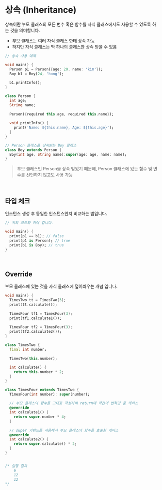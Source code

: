 # 상속 (Inheritance)

상속이란 부모 클래스의 모든 변수 혹은 함수를 자식 클래스에서도 사용할 수 있도록 하는 것을 의미합니다.

- 부모 클래스는 여러 자식 클래스 한테 상속 가능
- 하지만 자식 클래스는 딱 하나의 클래스만 상속 받을 수 있음

``` dart
// 상속 사용 예제

void main() {
  Person p1 = Person({age: 20, name: 'kim'});
  Boy b1 = Boy(24, 'hong');
  
  b1.printInfo();
}

class Person {
  int age;
  String name;
  
  Person({required this.age, required this.name});
  
  void printInfo() {
    print('Name: ${this.name}, Age: ${this.age}');
  }
}

// Person 클래스를 상속받는 Boy 클래스
class Boy extends Person {
  Boy(int age, String name):super(age: age, name: name);
}
```

> 부모 클래스인 Person을 상속 받았기 때문에, Person 클래스에 있는 함수 및 변수를 선언하지 않고도 사용 가능

<br />

## 타입 체크

 인스턴스 생성 후 동일한 인스턴스인지 비교하는 법입니다.

``` dart
// 위의 코드와 이어 갑니다.

void main() {
  print(p1 == b1); // false
  print(p1 is Person); // true
  print(b1 is Boy); // true
}
```

<br/>

## Override

부모 클래스에 있는 것을 자식 클래스에 덮어씌우는 개념 입니다.

``` dart
void main() {
  TimesTwo tt = TimesTwo(3);
  print(tt.calculate());
  
  TimesFour tf1 = TimesFour(3);
  print(tf1.calculate1());
  
  TimesFour tf2 = TimesFour(3);
  print(tf2.calculate2());
}

class TimesTwo {
  final int number;
  
  TimesTwo(this.number);
  
  int calculate() {
    return this.number * 2;
  }
}

class TimesFour extends TimesTwo {
  TimesFour(int number): super(number);
  
  // 부모 클래스의 함수를 그대로 작성하여 return에 약간의 변화만 준 케이스
  @override
  int calculate1() {
    return super.number * 4;
  }
  
  // super 키워드를 사용해서 부모 클래스의 함수를 호출한 케이스
  @override
  int calculate2() {
    return super.calculate() * 2;
  }
}


/* 실행 결과
	6
	12
	12
*/
```

